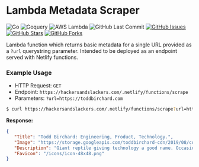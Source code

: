 # Lambda Metadata Scraper

![Go](https://img.shields.io/badge/Go-1.17-blue.svg?logo=go&longCache=true&logoColor=white&colorB=88C0D0&style=flat-square&colorA=4c566a)
![Goquery](https://img.shields.io/badge/Goquery-1.8.0-blue.svg?logo=go&longCache=true&logoColor=white&colorB=88C0D0&style=flat-square&colorA=4c566a)
![AWS Lambda](https://img.shields.io/badge/AWS--Lambda-1.27.1-blue.svg?logo=go&longCache=true&logoColor=white&colorB=88C0D0&style=flat-square&colorA=4c566a)
![GitHub Last Commit](https://img.shields.io/github/last-commit/google/skia.svg?style=flat-square&colorA=4c566a&colorB=a3be8c&logo=GitHub)
[![GitHub Issues](https://img.shields.io/github/issues/toddbirchard/lambda-metadata-scraper.svg?style=flat-square&colorA=4c566a&colorB=ebcb8b&logo=GitHub)](https://github.com/toddbirchard/lambda-metadata-scraper/issues)
[![GitHub Stars](https://img.shields.io/github/stars/toddbirchard/lambda-metadata-scraper.svg?style=flat-square&colorB=ebcb8b&colorA=4c566a&logo=GitHub)](https://github.com/toddbirchard/lambda-metadata-scraper/stargazers)
[![GitHub Forks](https://img.shields.io/github/forks/toddbirchard/lambda-metadata-scraper.svg?style=flat-square&colorA=4c566a&colorB=ebcb8b&logo=GitHub)](https://github.com/toddbirchard/lambda-metadata-scraper/network)

Lambda function which returns basic metadata for a single URL provided as a `?url` querystring parameter. Intended to be deployed as an endpoint served with Netlify functions.

### Example Usage

* HTTP Request: `GET`
* Endpoint: `https://hackersandslackers.com/.netlify/functions/scrape`
* Parameters: `?url=https://toddbirchard.com`

```bash
$ curl https://hackersandslackers.com/.netlify/functions/scrape?url=https://toddbirchard.com
```

**Response:**

```json
{
   "Title": "Todd Birchard: Engineering, Product, Technology.",
   "Image": "https://storage.googleapis.com/toddbirchard-cdn/2019/08/cover.jpeg",
   "Description": "Giant reptile giving technology a good name. Occasional tangents of mass destruction. Made in Silicon Alley.",
   "Favicon": "/icons/icon-48x48.png"
}
```
